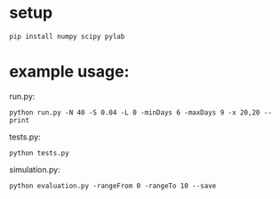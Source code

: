 # setup
```
pip install numpy scipy pylab
```

# example usage:

run.py:
```
python run.py -N 40 -S 0.04 -L 0 -minDays 6 -maxDays 9 -x 20,20 --print
```

tests.py:
```
python tests.py
```

simulation.py:
```
python evaluation.py -rangeFrom 0 -rangeTo 10 --save
```
